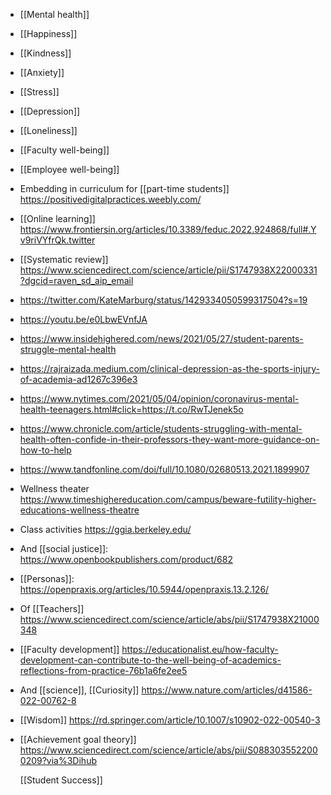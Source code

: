 - [[Mental health]]
- [[Happiness]]
- [[Kindness]]
- [[Anxiety]]
- [[Stress]]
- [[Depression]]
- [[Loneliness]]
- [[Faculty well-being]]
- [[Employee well-being]]
- Embedding in curriculum for [[part-time students]] https://positivedigitalpractices.weebly.com/
- [[Online learning]] https://www.frontiersin.org/articles/10.3389/feduc.2022.924868/full#.Yv9riVYfrQk.twitter
- [[Systematic review]] https://www.sciencedirect.com/science/article/pii/S1747938X22000331?dgcid=raven_sd_aip_email
- https://twitter.com/KateMarburg/status/1429334050599317504?s=19
- https://youtu.be/e0LbwEVnfJA
- https://www.insidehighered.com/news/2021/05/27/student-parents-struggle-mental-health
- https://rajraizada.medium.com/clinical-depression-as-the-sports-injury-of-academia-ad1267c396e3
- https://www.nytimes.com/2021/05/04/opinion/coronavirus-mental-health-teenagers.html#click=https://t.co/RwTJenek5o
- https://www.chronicle.com/article/students-struggling-with-mental-health-often-confide-in-their-professors-they-want-more-guidance-on-how-to-help
- https://www.tandfonline.com/doi/full/10.1080/02680513.2021.1899907
- Wellness theater https://www.timeshighereducation.com/campus/beware-futility-higher-educations-wellness-theatre
- Class activities https://ggia.berkeley.edu/
- And [[social justice]]: https://www.openbookpublishers.com/product/682
- [[Personas]]: https://openpraxis.org/articles/10.5944/openpraxis.13.2.126/
- Of [[Teachers]] https://www.sciencedirect.com/science/article/abs/pii/S1747938X21000348
- [[Faculty development]] https://educationalist.eu/how-faculty-development-can-contribute-to-the-well-being-of-academics-reflections-from-practice-76b1a6fe2ee5
- And [[science]], [[Curiosity]] https://www.nature.com/articles/d41586-022-00762-8
- [[Wisdom]] https://rd.springer.com/article/10.1007/s10902-022-00540-3
- [[Achievement goal theory]] https://www.sciencedirect.com/science/article/abs/pii/S0883035522000209?via%3Dihub
  
  [[Student Success]]